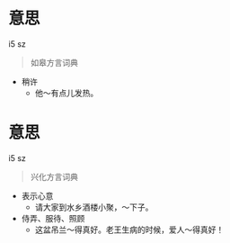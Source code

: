 # 意思
i5 sz
> 如皋方言词典
- 稍许
  - 他～有点儿发热。

# 意思
i5 sz
> 兴化方言词典
- 表示心意
  - 请大家到水乡酒楼小聚，～下子。
- 侍弄、服待、照顾
  - 这盆吊兰～得真好。老王生病的时候，爱人～得真好！
